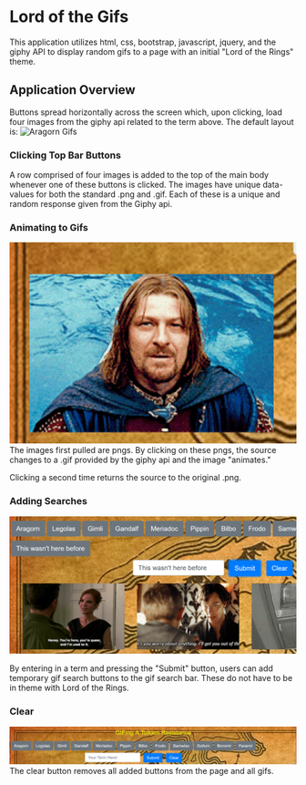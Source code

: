 # Lord of the Gifs
This application utilizes html, css, bootstrap, javascript, jquery, and the giphy API to display random gifs to a page with an initial "Lord of the Rings" theme.

## Application Overview
Buttons spread horizontally across the screen which, upon clicking, load four images from the giphy api related to the term above.
The default layout is:
![Aragorn Gifs](https://github.com/bshin19/bshin19.github.io/blob/master/global_assets/images/gifaragorn.PNG)

### Clicking Top Bar Buttons
A row comprised of four images is added to the top of the main body whenever one of these buttons is clicked. The images have unique data-values for both the standard .png and .gif. Each of these is a unique and random response given from the Giphy api.

### Animating to Gifs
![Boromir](https://github.com/bshin19/bshin19.github.io/blob/master/global_assets/images/gifboromir.gif)
The images first pulled are pngs. By clicking on these pngs, the source changes to a .gif provided by the giphy api and the image "animates." 

Clicking a second time returns the source to the original .png.

### Adding Searches
![Gif added](https://github.com/bshin19/bshin19.github.io/blob/master/global_assets/images/gifadded.PNG)

By entering in a term and pressing the "Submit" button, users can add temporary gif search buttons to the gif search bar. These do not have to be in theme with Lord of the Rings.

### Clear
![Clear](https://github.com/bshin19/bshin19.github.io/blob/master/global_assets/images/gifclear.PNG)
The clear button removes all added buttons from the page and all gifs.